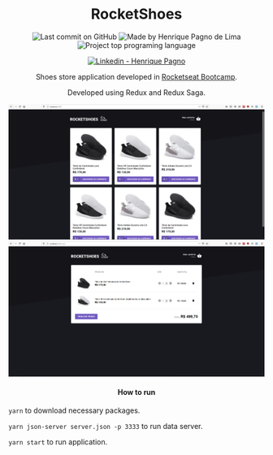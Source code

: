 <h1 align="center">
  RocketShoes
</h1>

<p align="center">
<img alt="Last commit on GitHub" src="https://img.shields.io/github/last-commit/henriquepagno/gostack-rocketshoes?color=7159C1">
<img alt="Made by Henrique Pagno de Lima" src="https://img.shields.io/badge/made%20by-Henrique Pagno de Lima-%20?color=7159C1">
<img alt="Project top programing language" src="https://img.shields.io/github/languages/top/henriquepagno/gostack-rocketshoes?color=7159C1">
</p>
<p align="center">
  <a href="https://www.linkedin.com/in/henrique-pagno-de-lima/?locale=en_US" target="_blank" >
    <img alt="Linkedin - Henrique Pagno" src="https://img.shields.io/badge/Linkedin--%23F8952D?style=social&logo=linkedin">
  </a>
</p>

<p align="center">
  Shoes store application developed in <a href="https://rocketseat.com.br/gostack">Rocketseat Bootcamp</a>.
</p>
<p align="center">
  Developed using Redux and Redux Saga.
</p>

<p align="center">
  <img src="/screenshots/store.png" alt="Store Screenshot"/>
  <img src="/screenshots/cart.png" alt="Cart Screenshot"/>
</p>

<h4 align="center">
  How to run
</h4>

`yarn` to download necessary packages.

`yarn json-server server.json -p 3333` to run data server.

`yarn start` to run application.
